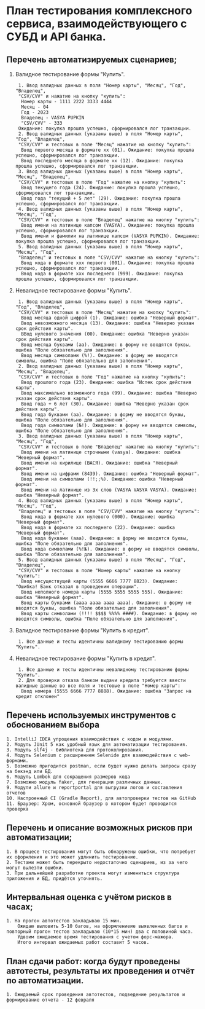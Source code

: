 # План тестирования комплексного сервиса, взаимодействующего с СУБД и API банка.

## Перечень автоматизируемых сценариев;

1. Валидное тестирование формы "Купить".
    
        1. Ввод валидных данных в поля "Номер карты", "Месяц", "Год", "Владелец",
        "CSV/CVV" и нажатие на кнопку "купить":
         Номер карты - 1111 2222 3333 4444
         Месяц - 04
         Год - 2023
         Владелец - VASYA PUPKIN
         "CSV/CVV" - 333
        Ожидание: покупка прошла успешно, сформировался лог транзакции.
        2. Ввод валидных данных (указаны выше) в поля "Номер карты", "Год", "Владелец",
        "CSV/CVV" и тестовых в поле "Месяц" нажатие на кнопку "купить":
         Ввод первого месяца в формате хх (01). Ожидание: покупка прошла успешно, сформировался лог транзакции.
         Ввод последнего месяца в формате хх (12). Ожидание: покупка прошла успешно, сформировался лог транзакции.
        3. Ввод валидных данных (указаны выше) в поля "Номер карты", "Месяц", "Владелец",
        "CSV/CVV" и тестовых в поле "Год" нажатие на кнопку "купить":
         Ввод текущего года (24). Ожидание: покупка прошла успешно, сформировался лог транзакции.
         Ввод года "текущий + 5 лет" (29). Ожидание: покупка прошла успешно, сформировался лог транзакции.
        4. Ввод валидных данных (указаны выше) в поля "Номер карты", "Месяц", "Год",
        "CSV/CVV" и тестовых в поле "Владелец" нажатие на кнопку "купить":
         Ввод имени на латинице капсом (VASYA). Ожидание: покупка прошла успешно, сформировался лог транзакции.
         Ввод имени и фамилии на латинице капсом (VASYA PUPKIN). Ожидание: покупка прошла успешно, сформировался лог транзакции.
        5. Ввод валидных данных (указаны выше) в поля "Номер карты", "Месяц", "Год",
        "Владелец" и тестовых в поле "CSV/CVV" нажатие на кнопку "купить":
         Ввод кода в формате xxx первого (001). Ожидание: покупка прошла успешно, сформировался лог транзакции.
         Ввод кода в формате xxx последнего (999). Ожидание: покупка прошла успешно, сформировался лог транзакции.

2. Невалидное тестирование формы "Купить".

        1. Ввод валидных данных (указаны выше) в поля "Номер карты", "Год", "Владелец",
        "CSV/CVV" и тестовых в поле "Месяц" нажатие на кнопку "купить":
         Ввод месяца одной цифрой (1). Ожидание: ошибка "Неверный формат".
         Ввод невозможного месяца (13). Ожидание: ошибка "Неверно указан срок действия карты".
         ВВод нулевого значения (00). Ожидание: ошибка "Неверно указан срок действия карты".
         Ввод месяца буквами (aa). Ожидание: в форму не вводятся буквы, ошибка "Поле обязательно для заполнения".
         Ввод месяца символами (%!). Ожидание: в форму не вводятся символы, ошибка "Поле обязательно для заполнения".
        2. Ввод валидных данных (указаны выше) в поля "Номер карты", "Месяц", "Владелец",
        "CSV/CVV" и тестовых в поле "Год" нажатие на кнопку "купить":
         Ввод прошлого года (23). Ожидание: ошибка "Истек срок действия карты".
         Ввод максимально возможного года (99). Ожидание: ошибка "Неверно указан срок действия карты".
         Ввод года + 6 лет (30). Ожидание: ошибка "Неверно указан срок действия карты".        
         Ввод года буквами (aa). Ожидание: в форму не вводятся буквы, ошибка "Поле обязательно для заполнения".
         Ввод года символами (№!). Ожидание: в форму не вводятся символы, ошибка "Поле обязательно для заполнения".
        3. Ввод валидных данных (указаны выше) в поля "Номер карты", "Месяц", "Год",
        "CSV/CVV" и тестовых в поле "Владелец" нажатие на кнопку "купить":
         Ввод имени на латинице строчными (vasya). Ожидание: ошибка "Неверный формат".
         Ввод имени на кирилице (ВАСЯ). Ожидание: ошибка "Неверный формат".
         Ввод имени на цифрами (8439). Ожидание: ошибка "Неверный формат".
         Ввод имени на символами (!!;;%). Ожидание: ошибка "Неверный формат".
         Ввод имени на латинице из 3х слов (VASYA VASYA VASYA). Ожидание: ошибка "Неверный формат".
        4. Ввод валидных данных (указаны выше) в поля "Номер карты", "Месяц", "Год",
        "Владелец" и тестовых в поле "CSV/CVV" нажатие на кнопку "купить":
         Ввод кода в формате xxx нулевого (000). Ожидание: ошибка "Неверный формат".
         Ввод кода в формате xx последнего (22). Ожидание: ошибка "Неверный формат".
         Ввод кода буквами (aaa). Ожидание: в форму не вводятся буквы, ошибка "Поле обязательно для заполнения".
         Ввод кода символами (%!№). Ожидание: в форму не вводятся символы, ошибка "Поле обязательно для заполнения".
        5. Ввод валидных данных (указаны выше) в поля "Месяц", "Год", "Владелец",
        "CSV/CVV" и тестовых в поле "Номер карты" нажатие на кнопку "купить":
         Ввод несуществущей карты (5555 6666 7777 8823). Ожидание: "Ошибка! Банк отказал в проведении операции".
         Ввод неполного номера карты (5555 5555 5555 555). Ожидание: ошибка "Неверный формат".
         Ввод карты буквами (aaaa aaaa aaaa aaaa). Ожидание: в форму не вводятся буквы, ошибка "Поле обязательно для заполнения".
         Ввод карты символами (!!!! $$$$ %%%% ####). Ожидание: в форму не вводятся символы, ошибка "Поле обязательно для заполнения".

3. Валидное тестирование формы "Купить в кредит".

        1. Все данные и тесты идентичны валидному тестированию формы "Купить".

4. Невалидное тестирование формы "Купить в кредит".

        1. Все данные и тесты идентичны невалидному тестированию формы "Купить".
        2. Для проверки отказа банком выдачи кредита требуется ввести валидные данные во все поля и тестовые в поле "Номер карты":
         Ввод номера (5555 6666 7777 8888). Ожидание: ошибка "Запрос на кредит отклонен"

## Перечень используемых инструментов с обоснованием выбора

    1. IntelliJ IDEA упрощения взаимодействия с кодом и модулями.
    2. Модуль JUnit 5 как удобный язык для автоматизации тестирования.
    3. Модуль slf4j - библиотека для протоколирования.
    4. Модуль Selenium с расширением Selenide для взаимодействия с web-формами.
    5. Возможно пригодится postman, если будет нужно делать запросы сразу на бекэнд или БД.
    6. Модуль Lombok для сокращения размеров кода
    7. Возможно модуль faker, для генерации различных данных.
    9. Модули allure и reportportal для выгрузки логов и составления отчетов
    10. Настроенный CI (Gradle Report), для автопроверки тестов на GitHub
    11. Браузер: Хром, основной браузер в котором будет проводится проверка
    
## Перечень и описание возможных рисков при автоматизации;
    
    1. В процесе тестирования могут быть обнаружены ошибки, что потребует их оформления и это может удлинить тестирование.
    2. Тестами может быть перекрыто недостаточно сценариев, из за чего могут вылезти ошибки.
    3. При дальнейшей разработке проекта могут измениться структура приложения и БД, придётся уточнять.
    
## Интервальная оценка с учётом рисков в часах;

    1. На прогон автотестов закладываю 15 мин.
        Ожидаю выловить 5-10 багов, на оформлениеие выявленных багов и повторный прогон тестов закладываю (10*15 мин) два с половиной часа.
        Удвоим ожидаемое время тестирования с учетом форс-мажора.
        Итого интервал ожидаемых работ составит 5 часов.

## План сдачи работ: когда будут проведены автотесты, результаты их проведения и отчёт по автоматизации.

    1. Ожидаемый срок проведения автотестов, подведение результатов и формирование отчета - 12 февраля
